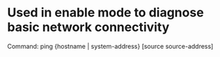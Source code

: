 # Used in enable mode to diagnose basic network connectivity

Command: ping {hostname | system-address} [source source-address]